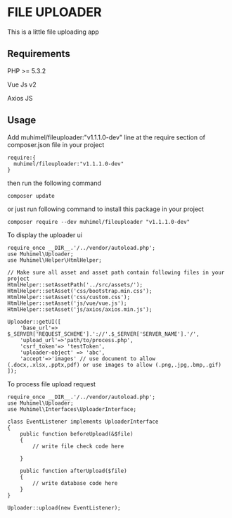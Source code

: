 # FILE UPLOADER
This is a little file uploading app
## Requirements
PHP >= 5.3.2

Vue Js v2

Axios JS

## Usage
Add muhimel/fileuploader:"v1.1.1.0-dev" line at the require section of composer.json file in your project

```
require:{
  muhimel/fileuploader:"v1.1.1.0-dev"
}
```
then run the following command 
```
composer update
```
or just run following command to install this package in your project

```
composer require --dev muhimel/fileuploader "v1.1.1.0-dev"
```

To display the uploader ui

```
require_once __DIR__.'/../vendor/autoload.php';
use Muhimel\Uploader;
use Muhimel\Helper\HtmlHelper;

// Make sure all asset and asset path contain following files in your project 
HtmlHelper::setAssetPath('../src/assets/');
HtmlHelper::setAsset('css/bootstrap.min.css');
HtmlHelper::setAsset('css/custom.css');
HtmlHelper::setAsset('js/vue/vue.js');
HtmlHelper::setAsset('js/axios/axios.min.js');

Uploader::getUI([
    'base_url'=> $_SERVER['REQUEST_SCHEME'].'://'.$_SERVER['SERVER_NAME'].'/',
    'upload_url'=>'path/to/process.php',
    'csrf_token'=> 'testToken',
    'uploader-object' => 'abc',
    'accept'=>'images' // use document to allow (.docx,.xlsx,.pptx,pdf) or use images to allow (.png,.jpg,.bmp,.gif)
]);
```

To process file upload request

```
require_once __DIR__.'/../vendor/autoload.php';
use Muhimel\Uploader;
use Muhimel\Interfaces\UploaderInterface;

class EventListener implements UploaderInterface
{
    public function beforeUpload(&$file)
    {
        // write file check code here
        
    }

    public function afterUpload($file)
    {
        // write database code here
    }
} 

Uploader::upload(new EventListener);
```
